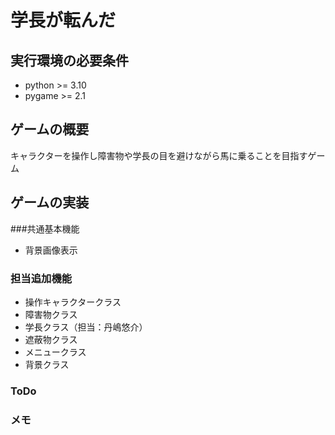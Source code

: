 # 学長が転んだ
## 実行環境の必要条件
* python >= 3.10
* pygame >= 2.1

## ゲームの概要
キャラクターを操作し障害物や学長の目を避けながら馬に乗ることを目指すゲーム

## ゲームの実装
###共通基本機能
* 背景画像表示
### 担当追加機能
* 操作キャラクタークラス
* 障害物クラス
* 学長クラス（担当：丹嶋悠介）
* 遮蔽物クラス
* メニュークラス
* 背景クラス
### ToDo

### メモ
